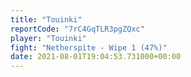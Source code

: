 ```yaml
---
title: "Touinki"
reportCode: "7rC4GqTLR3pgZQxc"
player: "Touinki"
fight: "Netherspite - Wipe 1 (47%)"
date: 2021-08-01T19:04:53.731000+00:00
---
```

